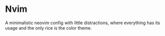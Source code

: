 # Nvim
A minimalistic neovim config with little distractions, where everything has its usage and the only 
rice is the color theme.
